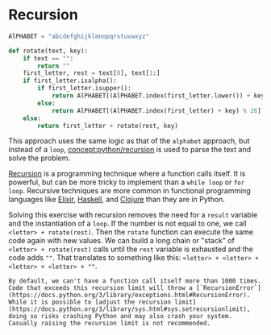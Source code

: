 # Recursion

```python
AlPHABET = "abcdefghijklmnopqrstuvwxyz"

def rotate(text, key):
    if text == "":
        return ""
    first_letter, rest = text[0], text[1:]
    if first_letter.isalpha():
        if first_letter.isupper():
            return AlPHABET[(AlPHABET.index(first_letter.lower()) + key) % 26].upper() + rotate(rest, key)
        else:
            return AlPHABET[(AlPHABET.index(first_letter) + key) % 26] + rotate(rest, key)
    else:
        return first_letter + rotate(rest, key)
```

This approach uses the same logic as that of the `alphabet` approach, but instead of a `loop`, [concept:python/recursion]() is used to parse the text and solve the problem.

[Recursion][recursion] is a programming technique where a function calls itself.
It is powerful, but can be more tricky to implement than a `while loop` or `for loop`.
Recursive techniques are more common in functional programming languages like [Elixir][elixir], [Haskell][haskell], and [Clojure][clojure] than they are in Python.

Solving this exercise with recursion removes the need for a `result` variable and the instantiation of a `loop`.
If the number is not equal to one, we call `<letter> + rotate(rest)`.
Then the `rotate` function can execute the same code again with new values.
We can build a long chain or "stack" of `<letter> + rotate(rest)` calls until the `rest` variable is exhausted and the code adds `""`.
That translates to something like this: `<letter> + <letter> + <letter> + <letter> + ""`.


~~~~exercism/note
By default, we can't have a function call itself more than 1000 times.
Code that exceeds this recursion limit will throw a [`RecursionError`](https://docs.python.org/3/library/exceptions.html#RecursionError).
While it is possible to [adjust the recursion limit](https://docs.python.org/3/library/sys.html#sys.setrecursionlimit), doing so risks crashing Python and may also crash your system.
Casually raising the recursion limit is not recommended.

~~~~

[clojure]: https://exercism.org/tracks/clojure
[elixir]: https://exercism.org/tracks/elixir
[haskell]: https://exercism.org/tracks/haskell
[recursion]: https://realpython.com/python-thinking-recursively/
